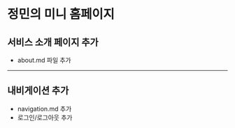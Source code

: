 # 정민의 미니 홈페이지 

## 서비스 소개 페이지 추가
- about.md 파일 추가

---
## 내비게이션 추가
- navigation.md 추가
- 로그인/로그아웃 추가
